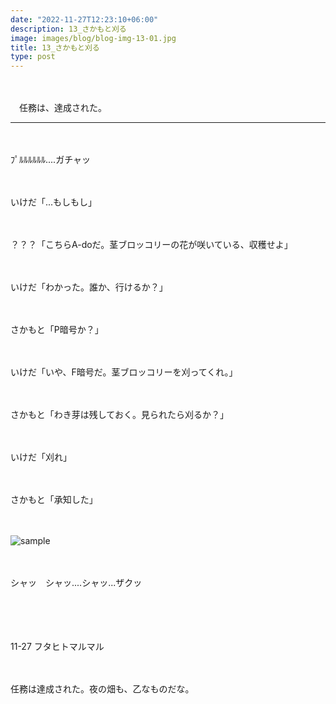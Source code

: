```yaml
---
date: "2022-11-27T12:23:10+06:00"
description: 13_さかもと刈る
image: images/blog/blog-img-13-01.jpg
title: 13_さかもと刈る
type: post
---
```



　

　任務は、達成された。


------

　

ﾌﾟﾙﾙﾙﾙﾙﾙ....ガチャッ

　

いけだ「...もしもし」

　

？？？「こちらA-doだ。茎ブロッコリーの花が咲いている、収穫せよ」

　

いけだ「わかった。誰か、行けるか？」

　

さかもと「P暗号か？」

　

いけだ「いや、F暗号だ。茎ブロッコリーを刈ってくれ。」

　

さかもと「わき芽は残しておく。見られたら刈るか？」

　

いけだ「刈れ」

　

さかもと「承知した」

　

![sample](https://mrunadon.github.io/caffeproject/images/blog/blog-img-13-02.jpg)


　
　

シャッ　シャッ....シャッ...ザクッ

　

　

11-27 フタヒトマルマル

　

任務は達成された。夜の畑も、乙なものだな。

